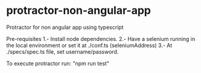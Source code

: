 # protractor-non-angular-app
Protractor for non angular app using typescript

Pre-requisites
1.- Install node dependencies.
2.- Have a selenium running in the local environment or set it at ./conf.ts (seleniumAddress)
3.- At ./specs/spec.ts file, set username/password.

To execute protractor run: "npm run test"